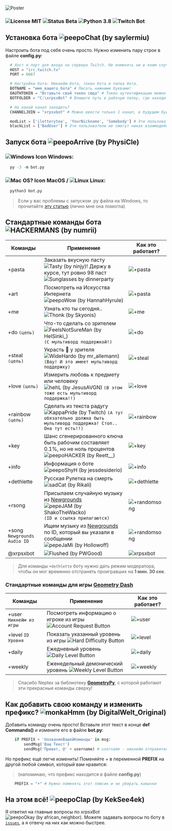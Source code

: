 ![Poster](http://xdlottery.7m.pl/files/xrpsxbot-github/readme/GitHub-xrpsxBot-PreviewREADME.png)
### ![License MIT](https://img.shields.io/badge/License-MIT-C5D2EC) ![Status Beta](https://img.shields.io/badge/Status-βeta-E9DACB) ![Python 3.8](https://img.shields.io/badge/-Python%203.8-informational) ![Twitch Bot](https://img.shields.io/badge/-Twitch%20Bot-blueviolet)
## Установка бота ![peepoChat (by saylermiu)](https://cdn.betterttv.net/emote/5e1bd08688e62a5f14dc6316/1x)
Настроить бота под себя очень просто. Нужно изменить пару строк в файле **config.py**:
```Python
  # Хост и порт для входа на сервера Twitch. Не изменять ни в коем случае, иначе работать не будет!
  HOST = "irc.twitch.tv"
  PORT = 6667

  # Настройки бота: Никнейм бота, токен бота и папка бота.
  BOTNAME = "имя_вашего_бота" # Писать нижними буквами!
  OAUTHTOKEN = "Вставьте свой токен сюда" # Токен аутентификации можно взять на https://twitchapps.com/tmi/
  BOTFOLDER = "C:\xrpsxBot" # Впишите путь в рабочую папку, где находится сам бот. Нужно для работы: +pasta и +art 

  # На какой канал заходить?
  CHANNELJOIN = "xrpsxbot" # Можно ввести только 1 канал, в будущем будет версия с мультиканалами :)

  modList = ['ilotterytea', 'YourNickname', 'Somebody'] # Эти пользователи имеют доступ к командам, которые могут спамить: +pasta, +art
  blackList = ['BadUser'] # Эти пользователи не смогут никак взаимодействовать с ботом ;(.
```

## Запуск бота ![peepoArrive (by PhysiCle)](https://cdn.betterttv.net/emote/5f69d8fbb8762470a45abe51/1x)
### ![Windows Icon](https://icons.iconarchive.com/icons/tatice/operating-systems/16/Windows-icon.png) Windows:
```Python
  py -3 -m bot.py
```
### ![Mac OS? Icon](https://icons.iconarchive.com/icons/tatice/cristal-intense/16/Apple-multicolor-icon.png) MacOS / ![Linux](https://icons.iconarchive.com/icons/dakirby309/simply-styled/16/OS-Linux-icon.png) Linux:
```Python
  python3 bot.py
```

> Если у вас проблемы с запуском .py файла на Windows, то прочитайте [эту статью](https://ru.wikihow.com/%D0%B7%D0%B0%D0%BF%D1%83%D1%81%D1%82%D0%B8%D1%82%D1%8C-%D1%84%D0%B0%D0%B9%D0%BB-Python-%D1%81-%D0%BF%D0%BE%D0%BC%D0%BE%D1%89%D1%8C%D1%8E-%D0%9A%D0%BE%D0%BC%D0%B0%D0%BD%D0%B4%D0%BD%D0%BE%D0%B9-%D1%81%D1%82%D1%80%D0%BE%D0%BA%D0%B8-Windows) (лично мне она помогла)

## Стандартные команды бота ![HACKERMANS (by numrii)](https://cdn.betterttv.net/emote/5b490e73cf46791f8491f6f4/1x)
Команды | Применение | Как это работает?
---|---|---
+pasta | Заказать вкусную пасту ![Tasty (by ninjy)](https://cdn.betterttv.net/emote/5e830c3a269f8409604a06f9/1x)! Держу в курсе, тут ровно 98 паст ![Sunglasses by dinnerparty](https://cdn.betterttv.net/emote/5e30f40cb1d0ac51e8ecfc72/1x) | ![+pasta](http://xdlottery.7m.pl/files/xrpsxbot-github/Github-xrpsxBot-pasta.png)
+art | Посмотреть на Искусства Интернета ![peepoWow (by HannahHyrule)](https://cdn.betterttv.net/emote/5ccb52bb83048c5cc0ef1a43/1x)| ![+pasta](http://xdlottery.7m.pl/files/xrpsxbot-github/Github-xrpsxBot-art.png)
+me | Узнать кто ты сегодня.. ![Thonk (by Skyonis)](https://cdn.betterttv.net/emote/585231dd58af204561cd6036/1x) | ![+me](http://xdlottery.7m.pl/files/xrpsxbot-github/Github-xrpsxBot-me.png)
+do `(цель)` | Что-то сделать со зрителем ![FeelsNotSureMan (by HelSinki_)](https://cdn.frankerfacez.com/emoticon/200496/1) `(С мультиворд поддержкой!)` | ![+do](http://xdlottery.7m.pl/files/xrpsxbot-github/Github-xrpsxBot-do.png)
+steal `(цель)` | Украсть :money_with_wings: у зрителя ![WideHardo (by mr_allemann)](https://cdn.frankerfacez.com/emoticon/309114/1) `(Вау! И это имеет мультиворд поддержку)` | ![+steal](http://xdlottery.7m.pl/files/xrpsxbot-github/Github-xrpsxBot-steal.png)
+love `(цель)` | Измерить любовь к предмету или человеку ![hehL (by JesusAVGN)](https://static-cdn.jtvnw.net/emoticons/v1/664602/1.0) `(В этом тоже есть мультиворд поддержка!!)` | ![+love](http://xdlottery.7m.pl/files/xrpsxbot-github/Github-xrpsxBot-love.png)
+rainbow `(цель)` | Сделать из текста радугу ![KappaPride (by Twitch)](https://static-cdn.jtvnw.net/emoticons/v1/55338/1.0) `(А тут обязательно должна быть мультиворд поддержка! Стоп.. Она тут есть!!)` | ![+rainbow](http://xdlottery.7m.pl/files/xrpsxbot-github/Github-xrpsxBot-newrainbow.png)
+key | Шанс сгенерированного ключа быть рабочим составляет 0.1%, но не ноль процентов ![peepoHACKER (by Reett__)](https://cdn.betterttv.net/emote/5f01110da2ac620530361e51/1x) | ![+key](http://xdlottery.7m.pl/files/xrpsxbot-github/Github-xrpsxBot-key.png)
+info | Информация о боте ![peepoShyH (by jessdesiderio)](https://cdn.betterttv.net/emote/5f77f2d8ce8bc74a942433ac/1x) | ![+info](http://xdlottery.7m.pl/files/xrpsxbot-github/Github-xrpsxBot-info.png)
+dethlette | Русская Рулетка на смерть ![sadCat (by Rikali)](https://cdn.betterttv.net/emote/5f32ab1dafb6965d6e7b71f7/1x) | ![+dethlette](http://xdlottery.7m.pl/files/xrpsxbot-github/Github-xrpsxBot-dethlette.png)
+rsong | Присылаем случайную музыку из [Newgrounds](https://www.newgrounds.com/audio) ![pepeJAM (by ShakoTheWacko)](https://cdn.betterttv.net/emote/5b77ac3af7bddc567b1d5fb2/1x) `(ID и ссылка прилагаются)` | ![+randomsong](http://xdlottery.7m.pl/files/xrpsxbot-github/Github-xrpsxBot-randomsong.png)
+song `Newgrounds Audio ID` | Ищем музыку из [Newgrounds](https://www.newgrounds.com/audio) по ID, который вы указали в сообщении ![pepeJaMi (by Hollowoff)](https://cdn.betterttv.net/emote/5e53081508b4447d56a95abd/1x) | ![+randomsong](http://xdlottery.7m.pl/files/xrpsxbot-github/Github-xrpsxBot-randomsong.png)
@xrpsxbot | ![Flushed (by PWGood)](https://cdn.betterttv.net/emote/5f1abc066f378244660150eb/1x) | ![xrpsxbot](http://xdlottery.7m.pl/files/xrpsxbot-github/Github-xrpsxBot-xrpsxBot.png)
> Для команды `+dethlette` боту нужно дать режим модератора, чтобы он мог временно отстранять проигравших на **1 мин. 30 сек**.
### Стандартные команды для игры [Geometry Dash](https://store.steampowered.com/app/322170) ![]()
Команды | Применение | Как это работает?
---|---|---
+user `Никнейм из игры` | Посмотреть информацию о игроке из игры ![Account Request Button](http://xdlottery.7m.pl/files/buttons/button-gd-accountrequest.png) | ![+user](http://xdlottery.7m.pl/files/xrpsxbot-github/Github-xrpsxBot-user.png)
+level `ID Уровня` | Показать указанный уровень из игры ![Hard Difficulty Button](http://xdlottery.7m.pl/files/buttons/button-gd-harddiff.png) | ![+level](http://xdlottery.7m.pl/files/xrpsxbot-github/Github-xrpsxBot-level.png)
+daily | Ежедневный уровень ![Daily Level Button](http://xdlottery.7m.pl/files/buttons/button-gd-dailylevel.png) | ![+daily](http://xdlottery.7m.pl/files/xrpsxbot-github/Github-xrpsxBot-daily.png)
+weekly | Eженедельный демонический уровень ![Weekly Level Button](http://xdlottery.7m.pl/files/buttons/button-gd-weeklydemon.png) | ![+weekly](http://xdlottery.7m.pl/files/xrpsxbot-github/Github-xrpsxBot-weekly.png)
> Спасибо Neptex за библиотеку [**GeometryPy**](https://github.com/Neptex/GeometryPy), с которой работают эти прекрасные команды сверху!

## Как добавить свою команду и изменить префикс? ![monkaHmm (by DigitalWelt_Original)](https://cdn.betterttv.net/emote/5f28433c713a6144748acd1e/1x)
Добавить команду очень просто! Вставьте этот текст в конце **def Commands()** и измените его в файле **bot.py**:
```Python
    if PREFIX + 'НазваниеВашейКоманды' in msg:
        sendMsg('Ваш Текст')
        sendMsg('Привет, @' + username) # username - никнейм отправителя команды
```
Но префикс ещё легче изменить! Поменяйте + в переменной **PREFIX** на другой любой символ, который вам нравится:
> (напоминаю, что префикс находится в файле **config.py**)
```Python
    PREFIX = "+" # Нужно поменять этот плюсик и не убирать кавычки
```

## На этом всё! ![peepoClap (by KekSee4ek)](https://cdn.betterttv.net/emote/5e20bbaa1df9195f1a4c7012/1x)
Я ответил на главные вопросы по xrpsxBot ![peepoOkay (by african_neighbor)](https://cdn.frankerfacez.com/emoticon/244565/1). Можете задавать вопросы по боту в [`issues`](https://github.com/ilotterytea/xrpsx-bot/issues), а я отвечу на них как можно быстрее.
